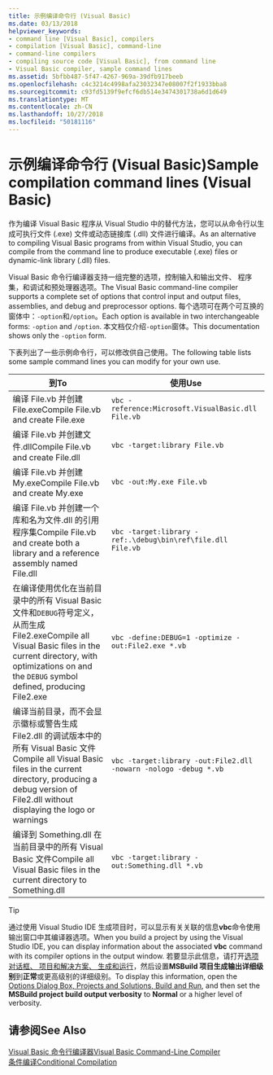 ```yaml
---
title: 示例编译命令行 (Visual Basic)
ms.date: 03/13/2018
helpviewer_keywords:
- command line [Visual Basic], compilers
- compilation [Visual Basic], command-line
- command-line compilers
- compiling source code [Visual Basic], from command line
- Visual Basic compiler, sample command lines
ms.assetid: 5bfbb487-5f47-4267-969a-39dfb917beeb
ms.openlocfilehash: c4c3214c4998afa23032347e08007f2f1933bba8
ms.sourcegitcommit: c93fd5139f9efcf6db514e3474301738a6d1d649
ms.translationtype: MT
ms.contentlocale: zh-CN
ms.lasthandoff: 10/27/2018
ms.locfileid: "50181116"
---
```

# <a name="sample-compilation-command-lines-visual-basic"></a><span data-ttu-id="73af0-102">示例编译命令行 (Visual Basic)</span><span class="sxs-lookup"><span data-stu-id="73af0-102">Sample compilation command lines (Visual Basic)</span></span>
<span data-ttu-id="73af0-103">作为编译 Visual Basic 程序从 Visual Studio 中的替代方法，您可以从命令行以生成可执行文件 (.exe) 文件或动态链接库 (.dll) 文件进行编译。</span><span class="sxs-lookup"><span data-stu-id="73af0-103">As an alternative to compiling Visual Basic programs from within Visual Studio, you can compile from the command line to produce executable (.exe) files or dynamic-link library (.dll) files.</span></span>  
  
 <span data-ttu-id="73af0-104">Visual Basic 命令行编译器支持一组完整的选项，控制输入和输出文件、 程序集，和调试和预处理器选项。</span><span class="sxs-lookup"><span data-stu-id="73af0-104">The Visual Basic command-line compiler supports a complete set of options that control input and output files, assemblies, and debug and preprocessor options.</span></span> <span data-ttu-id="73af0-105">每个选项可在两个可互换的窗体中：`-option`和`/option`。</span><span class="sxs-lookup"><span data-stu-id="73af0-105">Each option is available in two interchangeable forms: `-option` and `/option`.</span></span> <span data-ttu-id="73af0-106">本文档仅介绍`-option`窗体。</span><span class="sxs-lookup"><span data-stu-id="73af0-106">This documentation shows only the `-option` form.</span></span>  
  
 <span data-ttu-id="73af0-107">下表列出了一些示例命令行，可以修改供自己使用。</span><span class="sxs-lookup"><span data-stu-id="73af0-107">The following table lists some sample command lines you can modify for your own use.</span></span>  
  
|<span data-ttu-id="73af0-108">到</span><span class="sxs-lookup"><span data-stu-id="73af0-108">To</span></span>|<span data-ttu-id="73af0-109">使用</span><span class="sxs-lookup"><span data-stu-id="73af0-109">Use</span></span>|  
|--------|---------|  
|<span data-ttu-id="73af0-110">编译 File.vb 并创建 File.exe</span><span class="sxs-lookup"><span data-stu-id="73af0-110">Compile File.vb and create File.exe</span></span>|`vbc -reference:Microsoft.VisualBasic.dll File.vb`|  
|<span data-ttu-id="73af0-111">编译 File.vb 并创建文件.dll</span><span class="sxs-lookup"><span data-stu-id="73af0-111">Compile File.vb and create File.dll</span></span>|`vbc -target:library File.vb`|  
|<span data-ttu-id="73af0-112">编译 File.vb 并创建 My.exe</span><span class="sxs-lookup"><span data-stu-id="73af0-112">Compile File.vb and create My.exe</span></span>|`vbc -out:My.exe File.vb`|  
|<span data-ttu-id="73af0-113">编译 File.vb 并创建一个库和名为文件.dll 的引用程序集</span><span class="sxs-lookup"><span data-stu-id="73af0-113">Compile File.vb and create both a library and a reference assembly named File.dll</span></span>|`vbc -target:library -ref:.\debug\bin\ref\file.dll File.vb`|
|<span data-ttu-id="73af0-114">在编译使用优化在当前目录中的所有 Visual Basic 文件和`DEBUG`符号定义，从而生成 File2.exe</span><span class="sxs-lookup"><span data-stu-id="73af0-114">Compile all Visual Basic files in the current directory, with optimizations on and the `DEBUG` symbol defined, producing File2.exe</span></span>|`vbc -define:DEBUG=1 -optimize -out:File2.exe *.vb`|  
|<span data-ttu-id="73af0-115">编译当前目录，而不会显示徽标或警告生成 File2.dll 的调试版本中的所有 Visual Basic 文件</span><span class="sxs-lookup"><span data-stu-id="73af0-115">Compile all Visual Basic files in the current directory, producing a debug version of File2.dll without displaying the logo or warnings</span></span>|`vbc -target:library -out:File2.dll -nowarn -nologo -debug *.vb`|  
|<span data-ttu-id="73af0-116">编译到 Something.dll 在当前目录中的所有 Visual Basic 文件</span><span class="sxs-lookup"><span data-stu-id="73af0-116">Compile all Visual Basic files in the current directory to Something.dll</span></span>|`vbc -target:library -out:Something.dll *.vb`|  
  
> [!TIP]
>  <span data-ttu-id="73af0-117">通过使用 Visual Studio IDE 生成项目时，可以显示有关关联的信息**vbc**命令使用输出窗口中其编译器选项。</span><span class="sxs-lookup"><span data-stu-id="73af0-117">When you build a project by using the Visual Studio IDE, you can display information about the associated **vbc** command with its compiler options in the output window.</span></span> <span data-ttu-id="73af0-118">若要显示此信息，请打开[选项对话框、 项目和解决方案、 生成和运行](/visualstudio/ide/reference/options-dialog-box-projects-and-solutions-build-and-run)，然后设置**MSBuild 项目生成输出详细级别**到**正常**或更高级别的详细级别。</span><span class="sxs-lookup"><span data-stu-id="73af0-118">To display this information, open the [Options Dialog Box,  Projects and Solutions, Build and Run](/visualstudio/ide/reference/options-dialog-box-projects-and-solutions-build-and-run), and then set the **MSBuild project build output verbosity** to **Normal** or a higher level of verbosity.</span></span>   
  
## <a name="see-also"></a><span data-ttu-id="73af0-119">请参阅</span><span class="sxs-lookup"><span data-stu-id="73af0-119">See Also</span></span>  
 [<span data-ttu-id="73af0-120">Visual Basic 命令行编译器</span><span class="sxs-lookup"><span data-stu-id="73af0-120">Visual Basic Command-Line Compiler</span></span>](../../../visual-basic/reference/command-line-compiler/index.md)  
 [<span data-ttu-id="73af0-121">条件编译</span><span class="sxs-lookup"><span data-stu-id="73af0-121">Conditional Compilation</span></span>](../../../visual-basic/programming-guide/program-structure/conditional-compilation.md)
